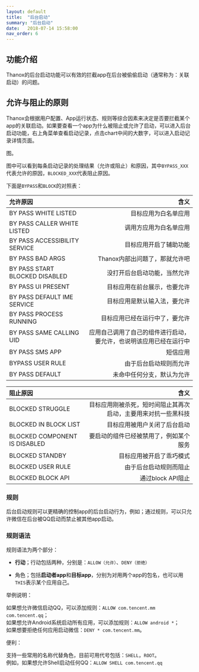 ```yaml
---
layout: default
title:  "后台启动"
summary: "后台启动"
date:   2018-07-14 15:58:00
nav_order: 6
---
```

<!-- more -->

## 功能介绍
Thanox的后台启动功能可以有效的拦截app在后台被偷偷启动（通常称为：关联启动）的问题。


## 允许与阻止的原则
Thanox会根据用户配置、App运行状态、规则等综合因素来决定是否要拦截某个app的关联启动。如果要查看一个app为什么被阻止或允许了启动，可以进入后台启动功能，右上角菜单查看启动记录，点击chart中间的大数字，可以进入启动记录详情页面。

图。


图中可以看到每条启动记录的处理结果（允许或阻止）和原因，其中`BYPASS_XXX`代表允许的原因，`BLOCKED_XXX`代表阻止原因。



下面是`BYPASS`和`BLOCK`的对照表：


| 允许原因 | 含义 | 
| :-----| ----: | 
|  BY PASS WHITE LISTED | 目标应用为白名单应用 | 
|  BY PASS CALLER WHITE LISTED | 调用方应用为白名单应用 | 
|  BY PASS ACCESSIBILITY SERVICE | 目标应用开启了辅助功能 | 
|   BY PASS BAD ARGS | Thanox内部出问题了，那就允许吧 | 
|   BY PASS START BLOCKED DISABLED | 没打开后台启动功能，当然允许 | 
|   BY PASS UI PRESENT | 目标应用在前台展示，也要允许 | 
|  BY PASS DEFAULT IME SERVICE | 目标应用是默认输入法，要允许 | 
|   BY PASS PROCESS RUNNING | 目标应用已经在运行中了，要允许 | 
|  BY PASS SAME CALLING UID | 应用自己调用了自己的组件进行启动，要允许，也说明该应用已经在运行中 | 
|  BY PASS SMS APP | 短信应用 | 
|   BYPASS USER RULE | 由于后台启动规则而允许 | 
|  BY PASS DEFAULT | 未命中任何分支，默认为允许 | 





| 阻止原因 | 含义 | 
| :-----| ----: | 
|  BLOCKED STRUGGLE | 目标应用刚被杀死，短时间阻止其再次启动，主要用来对抗一些黑科技 | 
|   BLOCKED IN BLOCK LIST | 目标应用被用户关闭了后台启动 | 
|   BLOCKED COMPONENT IS DISABLED | 要启动的组件已经被禁用了，例如某个服务 | 
|    BLOCKED STANDBY | 目标应用被开启了乖巧模式 | 
|   BLOCKED USER RULE | 由于后台启动规则而阻止 |
|    BLOCKED BLOCK API | 通过block API阻止 |



### 规则
后台启动规则可以更精确的控制app的后台启动行为，例如；通过规则，可以只允许微信在后台被QQ启动而禁止被其他app启动。

### 规则语法
规则语法为两个部分：

* **行动**；行动包括两种，分别是：```ALLOW（允许）```、```DENY（拒绝）```

* 角色；包括**启动者app**和**目标app**，分别为对用两个app的包名，也可以用`THIS`表示某个应用自己。



举例说明：

如果想允许微信启动QQ，可以添加规则：```ALLOW com.tencent.mm com.tencent.qq```；  
如果想允许Android系统启动所有应用，可以添加规则：```ALLOW android *```；  
如果想要拒绝任何应用启动微信：```DENY * com.tencent.mm```。  



便利：

支持一些常用的名称代替角色，目前可用代号包括：`SHELL`，`ROOT`。    
例如，如果想允许Shell启动任何QQ：```ALLOW SHELL com.tencent.qq```
